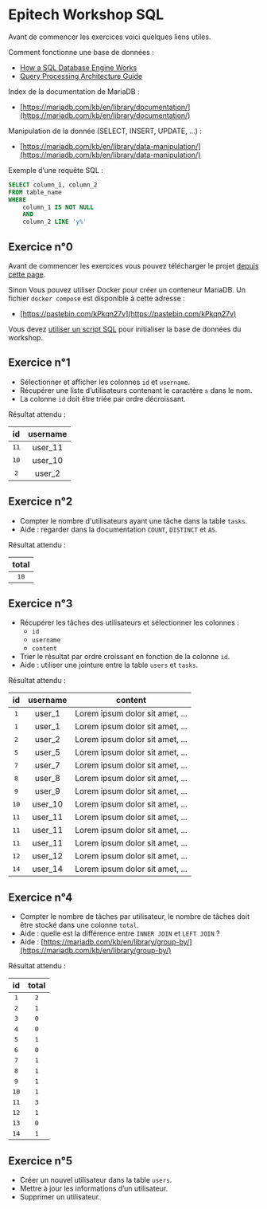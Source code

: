# Epitech Workshop SQL
Avant de commencer les exercices voici quelques liens utiles.

Comment fonctionne une base de données :
- [How a SQL Database Engine Works](https://medium.com/@grepdennis/how-a-sql-database-engine-works-c67364e5cdfd)
- [Query Processing Architecture Guide](https://docs.microsoft.com/en-us/sql/relational-databases/query-processing-architecture-guide?view=sql-server-ver15)

Index de la documentation de MariaDB :
- [https://mariadb.com/kb/en/library/documentation/](https://mariadb.com/kb/en/library/documentation/)

Manipulation de la donnée (SELECT, INSERT, UPDATE, ...) :
- [https://mariadb.com/kb/en/library/data-manipulation/](https://mariadb.com/kb/en/library/data-manipulation/)

Exemple d’une requête SQL :
```SQL
SELECT column_1, column_2
FROM table_name
WHERE
	column_1 IS NOT NULL
	AND
	column_2 LIKE 'y%'
```

## Exercice n°0
Avant de commencer les exercices vous pouvez télécharger le projet [depuis cette page](https://github.com/niquenen/epitech_workshop_sql/releases/tag/v1.0).

Sinon Vous pouvez utiliser Docker pour créer un conteneur MariaDB.
Un fichier `docker compose` est disponible à cette adresse :
- [https://pastebin.com/kPkqn27v](https://pastebin.com/kPkqn27v)

Vous devez [utiliser un script SQL](https://raw.githubusercontent.com/niquenen/epitech_workshop_sql/master/db.sql) pour initialiser la base de données du workshop.

## Exercice n°1
- Sélectionner et afficher les colonnes `id` et `username`.
- Récupérer une liste d’utilisateurs contenant le caractère `s` dans le nom.
- La colonne `id` doit être triée par ordre décroissant.

Résultat attendu :

| **id** | **username** |
| :---: | :---: |
| <kbd>11</kbd> | user_11 |
| <kbd>10</kbd>	| user_10 |
| <kbd>2</kbd>	| user_2 |

## Exercice n°2
- Compter le nombre d'utilisateurs ayant une tâche dans la table `tasks`.
- Aide : regarder dans la documentation `COUNT`, `DISTINCT` et `AS`.

Résultat attendu :

| **total** |
| :---: |
| <kbd>10</kbd> |

## Exercice n°3
- Récupérer les tâches des utilisateurs et sélectionner les colonnes :
  - `id`
  - `username`
  - `content`
- Trier le résultat par ordre croissant en fonction de la colonne `id`.
- Aide : utiliser une jointure entre la table `users` et `tasks`.

Résultat attendu :

| **id** | **username** | **content** |
| :---: | :---: | :---: |
| <kbd>1</kbd> | user_1 | Lorem ipsum dolor sit amet, ... |
| <kbd>1</kbd> | user_1 | Lorem ipsum dolor sit amet, ... |
| <kbd>2</kbd> | user_2 | Lorem ipsum dolor sit amet, ... |
| <kbd>5</kbd> | user_5 | Lorem ipsum dolor sit amet, ... |
| <kbd>7</kbd> | user_7 | Lorem ipsum dolor sit amet, ... |
| <kbd>8</kbd> | user_8 | Lorem ipsum dolor sit amet, ... |
| <kbd>9</kbd> | user_9 | Lorem ipsum dolor sit amet, ... |
| <kbd>10</kbd> | user_10 | Lorem ipsum dolor sit amet, ... |
| <kbd>11</kbd> | user_11 | Lorem ipsum dolor sit amet, ... |
| <kbd>11</kbd> | user_11 | Lorem ipsum dolor sit amet, ... |
| <kbd>11</kbd> | user_11 | Lorem ipsum dolor sit amet, ... |
| <kbd>12</kbd> | user_12 | Lorem ipsum dolor sit amet, ... |
| <kbd>14</kbd> | user_14 | Lorem ipsum dolor sit amet, ... |

## Exercice n°4
- Compter le nombre de tâches par utilisateur, le nombre de tâches doit être stocké dans une colonne `total`.
- Aide : quelle est la différence entre `INNER JOIN` et `LEFT JOIN` ?
- Aide : [https://mariadb.com/kb/en/library/group-by/](https://mariadb.com/kb/en/library/group-by/)

Résultat attendu :

| **id** | **total** |
| :---: | :---: |
| <kbd>1</kbd> | <kbd>2</kbd> |
| <kbd>2</kbd> | <kbd>1</kbd> |
| <kbd>3</kbd> | <kbd>0</kbd> |
| <kbd>4</kbd> | <kbd>0</kbd> |
| <kbd>5</kbd> | <kbd>1</kbd> |
| <kbd>6</kbd> | <kbd>0</kbd> |
| <kbd>7</kbd> | <kbd>1</kbd> |
| <kbd>8</kbd> | <kbd>1</kbd> |
| <kbd>9</kbd> | <kbd>1</kbd> |
| <kbd>10</kbd> | <kbd>1</kbd> |
| <kbd>11</kbd> | <kbd>3</kbd> |
| <kbd>12</kbd> | <kbd>1</kbd> |
| <kbd>13</kbd> | <kbd>0</kbd> |
| <kbd>14</kbd> | <kbd>1</kbd> |

## Exercice n°5
- Créer un nouvel utilisateur dans la table `users`.
- Mettre à jour les informations d’un utilisateur.
- Supprimer un utilisateur.
